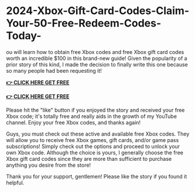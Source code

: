 # 2024-Xbox-Gift-Card-Codes-Claim-Your-50-Free-Redeem-Codes-Today-
ou will learn how to obtain free Xbox codes and free Xbox gift card codes worth an incredible $100 in this brand-new guide! Given the popularity of a prior story of this kind, I made the decision to finally write this one because so many people had been requesting it!

**[👉 CLICK HERE GET FREE](https://usaofferzon.com/xbox)**

**[👉 CLICK HERE GET FREE](https://usaofferzon.com/giftcard)**

Please hit the "like" button if you enjoyed the story and received your free Xbox code; it's totally free and really aids in the growth of my YouTube channel.
Enjoy your free Xbox codes, and thanks again!

Guys, you must check out these active and available free Xbox codes. They will allow you to receive free Xbox games, gift cards, and/or game pass subscriptions! Simply check out the options and proceed to unlock your own Xbox code. Although the choice is yours, I generally choose the free Xbox gift card codes since they are more than sufficient to purchase anything you desire from the store!

Thank you for your support, gentlemen! Please like the story if you found it helpful.
